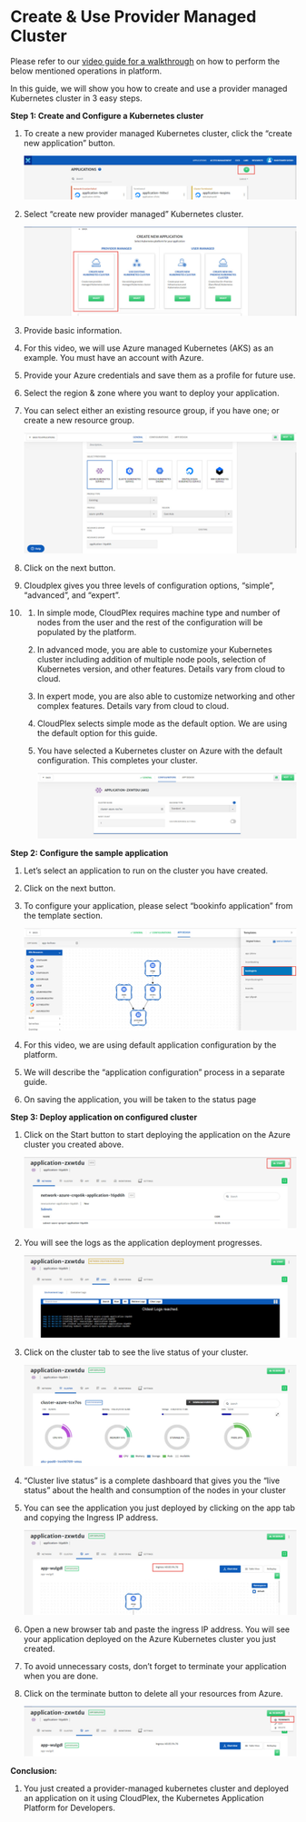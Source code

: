 # Create & Use Provider Managed Cluster

Please refer to our [video guide for a walkthrough](https://www.youtube.com/watch?v=pt1cp0nQYc4) on how to perform the below mentioned operations in platform. 

In this guide, we will show you how to create and use a provider managed Kubernetes cluster in 3 easy steps.

**Step 1: Create and Configure a Kubernetes cluster**

1. To create a new provider managed Kubernetes cluster, click the “create new application” button.

   ![1](imgs/1.jpg)

2. Select “create new provider managed” Kubernetes cluster.

   ![2](imgs/2.jpg)

3. Provide basic information.

4. For this video, we will use Azure managed Kubernetes (AKS) as an example. You must have an account with Azure.

5. Provide your Azure credentials and save them as a profile for future use.

6. Select the region & zone where you want to deploy your application.

7. You can select either an existing resource group, if you have one; or create a new resource group. 

   ![3](imgs/3.jpg)

8. Click on the next button.

9. Cloudplex gives you three levels of configuration options, “simple”, “advanced”, and “expert”. 

10. 1. In simple mode, CloudPlex requires machine type and number of nodes from the user and the rest of the configuration will be populated by the platform.

    2. In advanced mode, you are able to customize your Kubernetes cluster including addition of multiple node pools, selection of Kubernetes version, and other features. Details vary from cloud to cloud.

    3. In expert mode, you are also able to customize networking and other complex features. Details vary from cloud to cloud.

    4. CloudPlex selects simple mode as the default option. We are using the default option for this guide.

    5. You have selected a Kubernetes cluster on Azure with the default configuration. This completes your cluster.

       ![4](imgs/4.jpg)

**Step 2: Configure the sample application** 

1. Let’s select an application to run on the cluster you have created.  

2. Click on the next button.

3. To configure your application, please select “bookinfo application” from the template section.

   ![5](imgs/5.jpg)

4. For this video, we are using default application configuration by the platform.

5. We will describe the “application configuration” process in a separate guide.

6. On saving the application, you will be taken to the status page

**Step 3: Deploy application on configured cluster**

1. Click on the Start button to start deploying the application on the Azure cluster you created above.

   ![6](imgs/6.jpg)

2. You will see the logs as the application deployment progresses.

   ![7](imgs/7.jpg)

3. Click on the cluster tab to see the live status of your cluster.

   ![8](imgs/8.jpg)

4. “Cluster live status” is a complete dashboard that gives you the “live status” about the health and consumption of the nodes in your cluster 

5. You can see the application you just deployed by clicking on the app tab and copying the Ingress IP address.

   ![9](imgs/9.jpg)

6. Open a new browser tab and paste the ingress IP address. You will see your application deployed on the Azure  Kubernetes cluster you just created.

7. To avoid unnecessary costs, don’t forget to terminate your application when you are done.

8. Click on the terminate button to delete all your resources from Azure.

   ![10](imgs/10.jpg)

**Conclusion:**

1. You just created a provider-managed kubernetes cluster and deployed an application on it using CloudPlex, the Kubernetes Application Platform for Developers. 